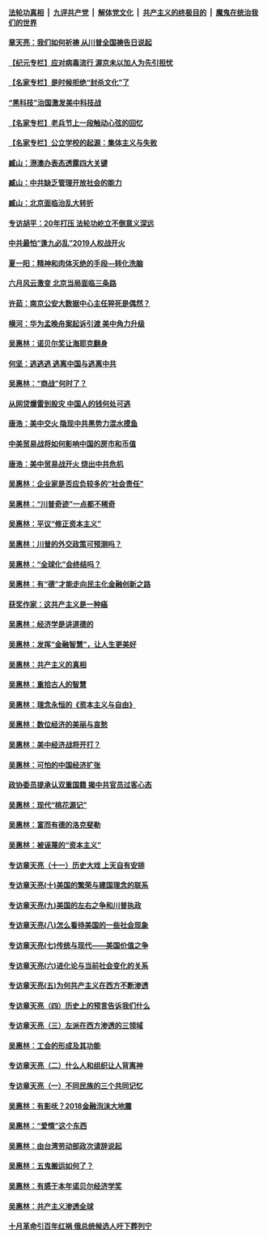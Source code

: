 ####  [法轮功真相](../../../../basic/blob/master/README.md?t=06202131) &nbsp;|&nbsp; [九评共产党](../../../../9ping.md/blob/master/README.md?t=06202131) &nbsp;|&nbsp; [解体党文化](../../../../jtdwh.md/blob/master/README.md?t=06202131)  &nbsp;|&nbsp; [共产主义的终极目的](../../../../gczydzjmd.md/blob/master/README.md?t=06202131) &nbsp;|&nbsp; [魔鬼在统治我们的世界](../../../../mgztzwmdsj.md/blob/master/README.md?t=06202131) 

#### [章天亮：我们如何祈祷 从川普全国祷告日说起](../pages/nsc423/n11944627.md?t=06202131) 

#### [【纪元专栏】应对病毒流行 渥京未以加人为先引担忧](../pages/nsc423/n11875714.md?t=06202131) 

#### [【名家专栏】是时候拒绝“封杀文化”了](../pages/nsc423/n11814093.md?t=06202131) 

#### [“黑科技”治国激发美中科技战](../pages/nsc423/n11638056.md?t=06202131) 

#### [【名家专栏】老兵节上一段触动心弦的回忆](../pages/nsc423/n11646016.md?t=06202131) 

#### [【名家专栏】公立学校的起源：集体主义与失败](../pages/nsc423/n11601833.md?t=06202131) 

#### [臧山：港澳办表态透露四大关键](../pages/nsc423/n11421628.md?t=06202131) 

#### [臧山：中共缺乏管理开放社会的能力](../pages/nsc423/n11407457.md?t=06202131) 

#### [臧山：北京面临治乱大转折](../pages/nsc423/n11406895.md?t=06202131) 

#### [专访胡平：20年打压 法轮功屹立不倒意义深远](../pages/nsc423/n11398800.md?t=06202131) 

#### [中共最怕“逢九必乱”2019人权战开火](../pages/nsc423/n11385248.md?t=06202131) 

#### [夏一阳：精神和肉体灭绝的手段—转化洗脑](../pages/nsc423/n11368250.md?t=06202131) 

#### [六月风云激变 北京当局面临三条路](../pages/nsc423/n11313668.md?t=06202131) 

#### [许茹：南京公安大数据中心主任猝死是偶然？](../pages/nsc423/n11064744.md?t=06202131) 

#### [横河：华为孟晚舟案起诉引渡 美中角力升级](../pages/nsc423/n11027230.md?t=06202131) 

#### [吴惠林：诺贝尔奖让海耶克翻身](../pages/nsc423/n10890049.md?t=06202131) 

#### [何坚：逃逃逃 逃离中国与逃离中共](../pages/nsc423/n10592891.md?t=06202131) 

#### [吴惠林：“商战”何时了？](../pages/nsc423/n10573558.md?t=06202131) 

#### [从网贷爆雷到股灾 中国人的钱何处可逃](../pages/nsc423/n10572800.md?t=06202131) 

#### [唐浩：美中交火 隐现中共黑势力混水摸鱼](../pages/nsc423/n10544040.md?t=06202131) 

#### [中美贸易战将如何影响中国的房市和币值](../pages/nsc423/n10543697.md?t=06202131) 

#### [唐浩：美中贸易战开火 烧出中共危机](../pages/nsc423/n10540126.md?t=06202131) 

#### [吴惠林：企业家是否应负较多的“社会责任”](../pages/nsc423/n10535022.md?t=06202131) 

#### [吴惠林：“川普奇迹”一点都不稀奇](../pages/nsc423/n10512808.md?t=06202131) 

#### [吴惠林：平议“修正资本主义”](../pages/nsc423/n10495724.md?t=06202131) 

#### [吴惠林：川普的外交政策可预测吗？](../pages/nsc423/n10462387.md?t=06202131) 

#### [吴惠林：“全球化”会终结吗？](../pages/nsc423/n10452838.md?t=06202131) 

#### [吴惠林：有“德”才能走向民主化金融创新之路](../pages/nsc423/n10432292.md?t=06202131) 

#### [获奖作家：这共产主义是一种癌](../pages/nsc423/n10431541.md?t=06202131) 

#### [吴惠林：经济学是讲道德的](../pages/nsc423/n10398014.md?t=06202131) 

#### [吴惠林：发挥“金融智慧”，让人生更美好](../pages/nsc423/n10375019.md?t=06202131) 

#### [吴惠林：共产主义的真相](../pages/nsc423/n10351394.md?t=06202131) 

#### [吴惠林：重拾古人的智慧](../pages/nsc423/n10337691.md?t=06202131) 

#### [吴惠林：理念永恒的《资本主义与自由》](../pages/nsc423/n10316274.md?t=06202131) 

#### [吴惠林：数位经济的美丽与哀愁](../pages/nsc423/n10292946.md?t=06202131) 

#### [吴惠林：美中经济战将开打？](../pages/nsc423/n10258825.md?t=06202131) 

#### [吴惠林：可怕的中国经济扩张](../pages/nsc423/n10219147.md?t=06202131) 

#### [政协委员提承认双重国籍 揭中共官员过客心态](../pages/nsc423/n10208809.md?t=06202131) 

#### [吴惠林：现代“桃花源记”](../pages/nsc423/n10185234.md?t=06202131) 

#### [吴惠林：富而有德的洛克斐勒](../pages/nsc423/n10142264.md?t=06202131) 

#### [吴惠林：被诬蔑的“资本主义”](../pages/nsc423/n10124816.md?t=06202131) 

#### [专访章天亮（十一）历史大戏 上天自有安排](../pages/nsc423/n10094905.md?t=06202131) 

#### [专访章天亮(十)美国的繁荣与建国理念的联系](../pages/nsc423/n10094899.md?t=06202131) 

#### [专访章天亮(九)美国的左右之争和川普执政](../pages/nsc423/n10094889.md?t=06202131) 

#### [专访章天亮(八)怎么看待美国的一些社会现象](../pages/nsc423/n10094857.md?t=06202131) 

#### [专访章天亮(七)传统与现代——美国价值之争](../pages/nsc423/n10093140.md?t=06202131) 

#### [专访章天亮(六)进化论与当前社会变化的关系](../pages/nsc423/n10092036.md?t=06202131) 

#### [专访章天亮(五)为何共产主义在西方不断渗透](../pages/nsc423/n10083620.md?t=06202131) 

#### [专访章天亮（四）历史上的预言告诉我们什么](../pages/nsc423/n10083606.md?t=06202131) 

#### [专访章天亮（三）左派在西方渗透的三领域](../pages/nsc423/n10081115.md?t=06202131) 

#### [吴惠林：工会的形成及其功能](../pages/nsc423/n10080633.md?t=06202131) 

#### [专访章天亮（二）什么人和组织让人背离神](../pages/nsc423/n10076637.md?t=06202131) 

#### [专访章天亮（一）不同民族的三个共同记忆](../pages/nsc423/n10074188.md?t=06202131) 

#### [吴惠林：有影呒？2018金融泡沫大地震](../pages/nsc423/n10040534.md?t=06202131) 

#### [吴惠林：“爱情”这个东西](../pages/nsc423/n10019423.md?t=06202131) 

#### [吴惠林：由台湾劳动部政次请辞说起](../pages/nsc423/n9979679.md?t=06202131) 

#### [吴惠林：五鬼搬运如何了？](../pages/nsc423/n9925338.md?t=06202131) 

#### [吴惠林：有感于本年诺贝尔经济学奖](../pages/nsc423/n9871883.md?t=06202131) 

#### [吴惠林：共产主义渗透全球](../pages/nsc423/n9812748.md?t=06202131) 

#### [十月革命引百年红祸 俄总统候选人吁下葬列宁](../pages/nsc423/n9810182.md?t=06202131) 

